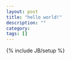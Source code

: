 ```yaml
---
layout: post
title: "hello world!"
description: ""
category: 
tags: []
---
```

{% include JB/setup %}
